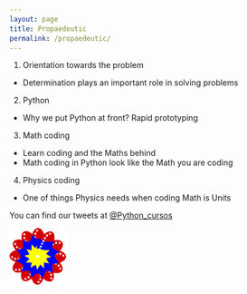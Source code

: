 ```yaml
---
layout: page
title: Propaedeutic
permalink: /propaedeutic/
---
```


1. Orientation towards the problem
 - Determination plays an important role in solving problems

2. Python
 - Why we put Python at front?  Rapid prototyping

3. Math coding
 - Learn coding and the Maths behind
 - Math coding in Python look like the Math you are coding

4. Physics coding
 - One of things Physics needs when coding Math is Units

You can find our tweets at [@Python_cursos](https://twitter.com/Python_cursos)


<a href="/pdfs/Curso propedeutico.pdf" class="image fit"  type="application/pdf" ><img src="/img/bandera.png" alt=""></a>

